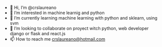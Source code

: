 - 👋 Hi, I’m @crslaureano
- 👀 I’m interested in machine learnig and python
- 🌱 I’m currently learning machine learning with python and sklearn, using svm
- 💞️ I’m looking to collaborate on proyect witch python, web developer django or flask and react.js
- 📫 How to reach me crslaureano@hotmail.com

<!---
crslaureano/crslaureano is a ✨ special ✨ repository because its `README.md` (this file) appears on your GitHub profile.
You can click the Preview link to take a look at your changes.
--->
